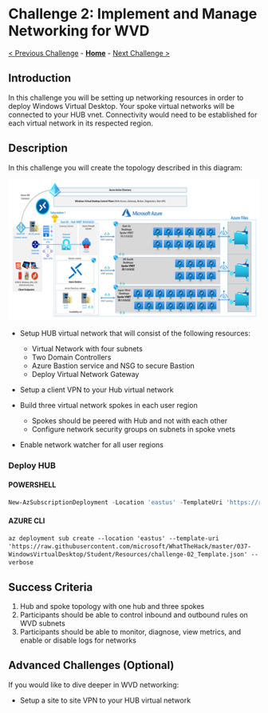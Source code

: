 # Challenge 2: Implement and Manage Networking for WVD

[< Previous Challenge](./01-Plan-WVD-Architecture.md) - **[Home](../README.md)** - [Next Challenge >](./03-Implement-Manage-Storage.md)

## Introduction

In this challenge you will be setting up networking resources in order to deploy Windows Virtual Desktop. Your spoke virtual networks will be connected to your HUB vnet. Connectivity would need to be established for each virtual network in its respected region.

## Description

In this challenge you will create the topology described in this diagram:

![WVD Architecture](../Images/WVDArch.png)

* Setup HUB virtual network that will consist of the following resources:

    * Virtual Network with four subnets
    * Two Domain Controllers
    * Azure Bastion service and NSG to secure Bastion
    * Deploy Virtual Network Gateway

* Setup a client VPN to your Hub virtual network
* Build three virtual network spokes in each user region

    * Spokes should be peered with Hub and not with each other
    * Configure network security groups on subnets in spoke vnets

* Enable network watcher for all user regions

### Deploy HUB

#### POWERSHELL

```powershell
New-AzSubscriptionDeployment -Location 'eastus' -TemplateUri 'https://raw.githubusercontent.com/microsoft/WhatTheHack/master/037-WindowsVirtualDesktop/Student/Resources/challenge-02_Template.json' -Verbose
```

#### AZURE CLI

```shell
az deployment sub create --location 'eastus' --template-uri 'https://raw.githubusercontent.com/microsoft/WhatTheHack/master/037-WindowsVirtualDesktop/Student/Resources/challenge-02_Template.json' --verbose
```

## Success Criteria

1. Hub and spoke topology with one hub and three spokes
1. Participants should be able to control inbound and outbound rules on WVD subnets
1. Participants should be able to monitor, diagnose, view metrics, and enable or disable logs for networks


## Advanced Challenges (Optional)

If you would like to dive deeper in WVD networking:

* Setup a site to site VPN to your HUB virtual network
